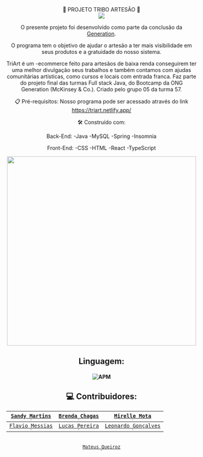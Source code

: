 <div align="center">                                                       
🎨  PROJETO TRIBO ARTESÃO  🎨

<div/>
<div align="center">
<img src="https://i.imgur.com/iXVsjci.png";>
<div/>

O presente projeto foi desenvolvido como parte da conclusão da [Generation](https://brazil.generation.org/ ).

O programa tem o objetivo de ajudar o artesão a ter mais visibilidade em seus produtos e a gratuidade do nosso sistema.

TriArt é um -ecommerce feito para artesãos de baixa renda conseguirem ter uma melhor divulgação seus trabalhos e também contamos com ajudas comunitárias artísticas, como cursos e locais com entrada franca. Faz parte do projeto final das turmas Full stack Java, do Bootcamp da ONG Generation (McKinsey & Co.). Criado pelo grupo 05 da turma 57.

📋 Pré-requisitos: 
Nosso programa pode ser acessado através do link https://triart.netlify.app/ 
 
🛠️ Construído com:
 <br>
 
Back-End:
-Java
-MySQL
-Spring
-Insomnia

Front-End:
-CSS 
-HTML
-React
-TypeScript

<div align="center">
<img src="https://i.imgur.com/HHQ6176.png" width="500px";>
<div/>


## Linguagem:

#### ![APM](https://camo.githubusercontent.com/771cc18a712bf9edb0925a86164c34b0d803c4d9177dd4467eff7b777109c723/68747470733a2f2f696d672e736869656c64732e696f2f62616467652f4a6176612d4544384230303f7374796c653d666f722d7468652d6261646765266c6f676f3d6a617661266c6f676f436f6c6f723d7768697465)


## 💻  Contribuidores: 

 <a href="https://github.com/sandymartins">`Sandy Martins`<br><img src="https://avatars.githubusercontent.com/u/52469840?v=4" style="zoom:20%;" /></a> | <a href="https://github.com/Brehchs">`Brenda Chagas`<br><img src="https://avatars.githubusercontent.com/u/106995756?v=4" style="zoom:20%;" /></a> | <a href="https://github.com/MirelleMota">`Mirelle Mota`<br><img src="https://avatars.githubusercontent.com/u/104468548?v=4" style="zoom: 20%;" /></a> |
| :----------------------------------------------------------: | :----------------------------------------------------------: | :----------------------------------------------------------: |
| <a href="https://github.com/FlavioMessias">`Flavio Messias`<br><img src="https://avatars.githubusercontent.com/u/105988892?v=4" style="zoom:20%;" /></a> | <a href="https://github.com/pereiracaslu">`Lucas Pereira`<br><img src="https://avatars.githubusercontent.com/u/106689837?v=4" style="zoom:20%;" /></a> | <a href="https://github.com/leogs2003">`Leonardo Gonçalves`<br><img src="https://avatars.githubusercontent.com/u/78987929?v=4" style="zoom:20%;" /></a> | 
<br> <a href="https://github.com/MQueirozD">`Mateus Queiroz`<br><img src="https://avatars.githubusercontent.com/u/84162653?v=4" style="zoom:20%;" /></a> 

